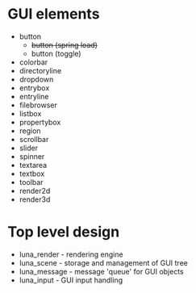 
GUI elements
============

  - button
    * ~~button (spring load)~~
    * button (toggle)
  - colorbar
  - directoryline
  - dropdown
  - entrybox
  - entryline
  - filebrowser
  - listbox
  - propertybox
  - region
  - scrollbar
  - slider
  - spinner
  - textarea
  - textbox
  - toolbar
  - render2d
  - render3d

Top level design
================

  - luna_render - rendering engine
  - luna_scene - storage and management of GUI tree
  - luna_message - message 'queue' for GUI objects
  - luna_input - GUI input handling
